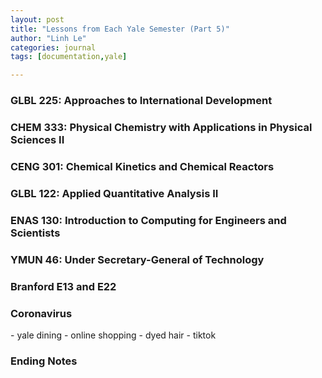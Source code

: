 ```yaml
---
layout: post
title: "Lessons from Each Yale Semester (Part 5)"
author: "Linh Le"
categories: journal
tags: [documentation,yale]

---
```


<h3>GLBL 225: Approaches to International Development</h3>

<h3>CHEM 333: Physical Chemistry with Applications in Physical Sciences II</h3>

<h3>CENG 301: Chemical Kinetics and Chemical Reactors</h3>

<h3>GLBL 122: Applied Quantitative Analysis II</h3>

<h3>ENAS 130: Introduction to Computing for Engineers and Scientists</h3>

<h3>YMUN 46: Under Secretary-General of Technology</h3>

<h3>Branford E13 and E22</h3>

<h3>Coronavirus</h3>
- yale dining
- online shopping
- dyed hair
- tiktok

<h3>Ending Notes</h3>